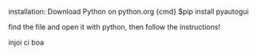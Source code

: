 installation:
Download Python on python.org
{cmd}
$pip install pyautogui
 
find the file and open it with python,
then follow the instructions!

injoi ci boa
